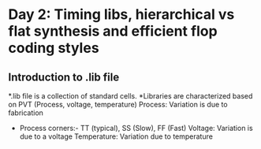 # Day 2: Timing libs, hierarchical vs flat synthesis and efficient flop coding styles

## Introduction to .lib file
*.lib file is a collection of standard cells. 
*Libraries are characterized based on PVT (Process, voltage, temperature)
Process: Variation is due to fabrication
- Process corners:- TT (typical), SS (Slow), FF (Fast)
Voltage: Variation is due to a voltage
Temperature: Variation due to temperature



